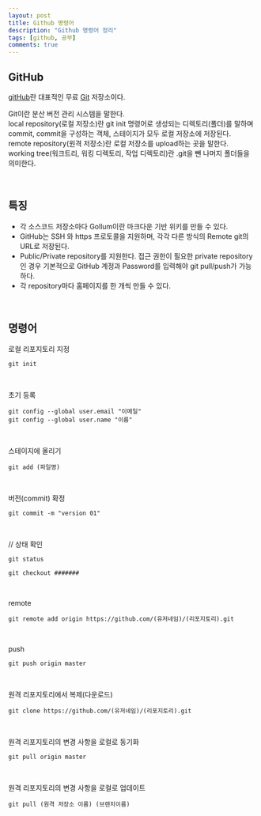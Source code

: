 ```yaml
---
layout: post
title: Github 명령어
description: "Github 명령어 정리"
tags: [github, 공부]
comments: true
---
```


## GitHub

[gitHub](https://github.com/)란 대표적인 무료 [Git](https://namu.wiki/w/Git) 저장소이다.

Git이란 분산 버전 관리 시스템을 말한다.  
local repository(로컬 저장소)란 git init 명령어로 생성되는 디렉토리(폴더)를 말하며 commit, commit을 구성하는 객체, 스테이지가 모두 로컬 저장소에 저장된다.  
remote repository(원격 저장소)란 로컬 저장소를 upload하는 곳을 말한다.  
working tree(워크트리, 워킹 디렉토리, 작업 디렉토리)란 .git을 뺀 나머지 폴더들을 의미한다.  

<br>

## 특징
* 각 소스코드 저장소마다 Gollum이란 마크다운 기반 위키를 만들 수 있다.
* GitHub는 SSH 와 https 프로토콜을 지원하며, 각각 다른 방식의 Remote git의 URL로 저장된다.
* Public/Private repository를 지원한다. 접근 권한이 필요한 private repository인 경우 기본적으로 GitHub 계정과 Password를 입력해야 git pull/push가 가능하다.
* 각 repository마다 홈페이지를 한 개씩 만들 수 있다.

<br>

## 명령어

로컬 리포지토리 지정
```
git init
```

<br>

초기 등록
```
git config --global user.email "이메일"
git config --global user.name "이름"
```

<br>

스테이지에 올리기
```
git add (파일명)
```

<br>

버전(commit) 확정
```
git commit -m "version 01"
```

<br>

// 상태 확인
```
git status

git checkout #######
```

<br>

remote
```
git remote add origin https://github.com/(유저네임)/(리포지토리).git
```

<br>

push
```
git push origin master
```

<br>

원격 리포지토리에서 복제(다운로드)
```
git clone https://github.com/(유저네임)/(리포지토리).git
```

<br>

원격 리포지토리의 변경 사항을 로컬로 동기화
```
git pull origin master
```

<br>

원격 리포지토리의 변경 사항을 로컬로 업데이트

```
git pull (원격 저장소 이름) (브렌치이름)
```